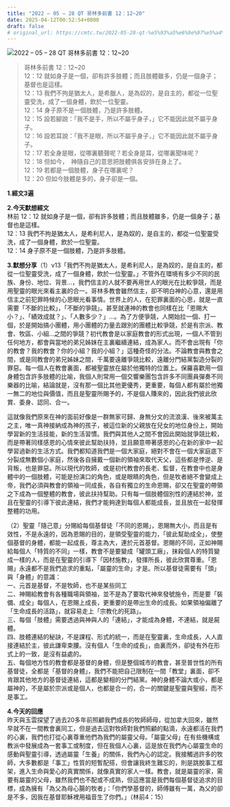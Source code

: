 ```yaml
---
title: "2022 – 05 – 28 QT 哥林多前書 12：12~20"
date: 2025-04-12T00:52:54+0800
draft: false
# original_url: https://cmtc.tw/2022-05-28-qt-%e5%93%a5%e6%9e%97%e5%a4%9a%e5%89%8d%e6%9b%b8-12%ef%bc%9a1220
---
```


![2022 – 05 – 28 QT 哥林多前書 12：12\~20](/images/qt.jpg  "2022 – 05 – 28 QT 哥林多前書 12：12\~20")

> 哥林多前書 12：12\~20  
> 12：12 就如身子是一個，卻有許多肢體；而且肢體雖多，仍是一個身子；基督也是這樣。  
> 12：13 我們不拘是猶太人，是希臘人，是為奴的，是自主的，都從一位聖靈受洗，成了一個身體，飲於一位聖靈。  
> 12：14 身子原不是一個肢體，乃是許多肢體。  
> 12：15 設若腳說：「我不是手，所以不屬乎身子，」它不能因此就不屬乎身子。  
> 12：16 設若耳說：「我不是眼，所以不屬乎身子，」它不能因此就不屬乎身子。  
> 12：17 若全身是眼，從哪裏聽聲呢？若全身是耳，從哪裏聞味呢？  
> 12：18 但如今，　神隨自己的意思把肢體俱各安排在身上了。  
> 12：19 若都是一個肢體，身子在哪裏呢？  
> 12：20 但如今肢體是多的，身子卻是一個。

**1.經文3遍**

**2.今天默想經文**  
林前 12：12 就如身子是一個，卻有許多肢體；而且肢體雖多，仍是一個身子；基督也是這樣。  
12：13 我們不拘是猶太人，是希利尼人，是為奴的，是自主的，都從一位聖靈受洗，成了一個身體，飲於一位聖靈。  
12：14 身子原不是一個肢體，乃是許多肢體。

**3.默想分享**（1）v13「我們不拘是猶太人，是希利尼人，是為奴的，是自主的，都從一位聖靈受洗，成了一個身體，飲於一位聖靈。」不管外在環境有多少不同的民族、身份、地位、背景…，我們信主的人就不要再用世人的眼光在比較爭競，而是用聖靈的眼光來看主裏的合一。哥林多教會雖然信主，卻不明白神的心意，還是用信主之前犯罪時候的心思眼光看事情。世界上的人，在犯罪裏面的心思，就是一直需要「不斷的比較」，「不斷的爭競」。甚至就連神的教會也同樣在比「恩賜大小？」、「績效成就？」、「人數多少？」…。為了方便爭競，人開始拉一個、打一個，於是開始搞小團體，用小團體的力量去跟別的團體比較爭競，於是有宗派、教會、牧區、小組…之間的爭競？初代教會是以家庭教會的形式出現，一個人不管到任何地方，都會與當地的弟兄姊妹在主裏繼續連結，成為家人。而不會出現有「你的教會？我的教會？你的小組？我的小組？」這種奇怪的分法。不論教會與教會之間，或是同教會的弟兄姊妹之間，千萬要遠離爭競比較，遠離分門結黨製造分裂的罪惡。每一個人在教會裏面，都被聖靈放在屬於他獨特的位置上。保羅喜歡用一個身體包含許多肢體的比喻，我個人則常用一個交響樂團包含許多不同團員彈奏不同樂器的比喻，結論就是，沒有那一個比其他更優秀，更重要，每個人都有屬於他獨一無二的地位與價值，而且是聖靈所賜予的，不是個人賺來的，因此我們彼此欣賞、委身、認同、合一。

這就像我們原來在神的面前好像是一群無家可歸、身無分文的流浪漢、後來被萬主之主，唯一真神接納成為神的孩子，被這位新的父親放在兒女的地位身份上，開始學習新的生活技能，新的生活習慣。我們與其他人之間不會因此開始就爭競比較，而是帶著同樣感恩的心情來彼此幫助扶持，並且願意帶著感恩的心在新的家中一起學習過新的生活方式。我們都知道我們是一個大家庭，絕對不會在一個大家庭底下分裂成無數個小家庭，然後各自擁戴一個新的領袖來取代天父，這些都是悖逆、是背叛，也是罪惡。所以現代的牧師，或是初代教會的長老、監督，在教會中也是身體中的一個肢體，可能是扮演口的角色，或是眼睛的角色，但是牧者絕不會變成上帝，我們必須與教會的領袖一同成長，各自有獨立的生命恩賜，卻又在聖靈的帶領之下成為一個整體的教會，彼此扶持幫助。只有每一個肢體個別性的連結於神，並且在聖靈的引導下彼此連結，我們才能夠達到每個人都能成長，並且放在一起發揮整體的功用。

（2）聖靈「隨己意」分賜給每個基督徒「不同的恩賜」，恩賜無大小，而且是有效性，不是永遠的，因為恩賜的目的，是領受聖靈的能力，「彼此幫助成全」，使整個基督的身體，都能一起成長，尊主為大，連於元首基督。恩賜的不同，正如神賜給每個人「特質的不同」一樣，教會不是要變成「罐頭工廠」，抹殺個人的特質變成一樣的人，而是在聖靈的引導下「因材施教」，發揮所長，彼此欣賞尊重。「恩賜」永遠都不是我們追求的重點，「屬靈的生命」才是。所以基督徒需要有「頭」與「身體」的意識：  
一、元首是基督，不是牧師，也不是某些同工  
二、神賜給教會有各種職場與領袖，並不是為了要取代神來發號施令，而是要「裝備、成全」每個人，在恩賜上成長，更重要的是帶出生命的成長。如果領袖偏離了「生命成長的活路」，就容易走上「宗教化的死路」。  
三、每個「肢體」需要透過與神與人的「連結」，才能成為身體，不連結，就是屍體。  
四、肢體連結的秘訣，不是課程、形式的統一，而是在聖靈裏，生命成長，人人直接連結於主，彼此謙卑束腰。沒有個人「生命的成長」，由裏而外，卻徒有外在形式上的一致，是沒有益處的。  
五、每個地方性的教會都是基督的身體，但是整個城市的教會，甚至普世性的所有基督徒，全都是「基督的身體」，我們不能把自己限制在一間「教堂」裏面，卻不肯跟其他地方的基督徒連結，這都是變相的分門結黨。神的身體不論大或小，都是屬神的，不是屬於宗派或是個人，也都是合一的，合一的關鍵是聖靈與聖經，而不是事工。

**4.今天的回應**  
昨天與玉雲探望了過去20多年前照顧我們成長的牧師師母，從加拿大回來，雖然早就不在一間教會裏同工，但是過去這對牧師對我們照顧的點滴，永遠都活在我們的心裏，我們也打從心裏尊重他們為我們的屬靈父母。「屬靈父母」在有些機構或教派中發展成為一套事工或制度，但在我個人心裏，這是放在我們內心屬靈生命的感動與聖靈引導，透過屬靈「生養」的關係，我們內心的認定。我接觸過許多的牧師，大多數都是「事工」性質的短暫配搭，但會讓我終生難忘的，則是跳脫事工框架，進入生命與愛心的真實關係，就像真實的家人一樣。教會，就是屬靈的家，需要有屬靈的父母，雖然我們也不配或不成熟，但這應當是我們每個基督徒追求的目標，成為擁有「為父為母心腸的牧者」：「你們學基督的，師傅雖有一萬，為父的卻是不多，因我在基督耶穌裡用福音生了你們。」（林前4：15）